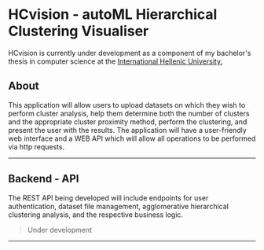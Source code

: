 # HCvision - autoML Hierarchical Clustering Visualiser

HCvision is currently under development as a component of my bachelor's thesis in computer science at the [International Hellenic University.](https://www.iee.ihu.gr/)

## About

This application will allow users to upload datasets on which they wish to perform cluster analysis, help them determine both the number of clusters and the appropriate cluster proximity method, perform the clustering, and present the user with the results. 
The application will have a user-friendly web interface and a WEB API which will allow all operations to be performed via http requests. 

---------------------------------------------------------------------------------------------

## Backend - API
The REST API being developed will include endpoints for user authentication, dataset file management, agglomerative hierarchical clustering analysis, and the respective business logic.

> Under development

------------------------------------------------------------------------------------------------------------

